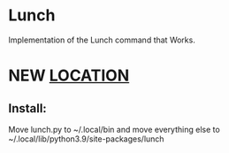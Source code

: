 # Lunch
Implementation of the Lunch command that Works. 
# NEW [LOCATION](https://gitlab.com/fedx-sudo/Lunch)

## Install:

Move lunch.py to ~/.local/bin and move everything else to ~/.local/lib/python3.9/site-packages/lunch

